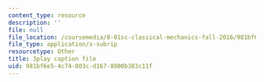 ```yaml
---
content_type: resource
description: ''
file: null
file_location: /coursemedia/8-01sc-classical-mechanics-fall-2016/981bf6e54c74803cd1678900b383c11f_V1I-vrXGl3A.srt
file_type: application/x-subrip
resourcetype: Other
title: 3play caption file
uid: 981bf6e5-4c74-803c-d167-8900b383c11f
---
```

